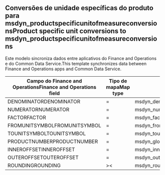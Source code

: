 ## <a name="product-specific-unit-conversions-to-msdyn_productspecificunitofmeasureconversions"></a><span data-ttu-id="8f36a-101">Conversões de unidade específicas do produto para msdyn_productspecificunitofmeasureconversions</span><span class="sxs-lookup"><span data-stu-id="8f36a-101">Product specific unit conversions to msdyn_productspecificunitofmeasureconversions</span></span>

<span data-ttu-id="8f36a-102">Este modelo sincroniza dados entre aplicativos do Finance and Operations e do Common Data Service.</span><span class="sxs-lookup"><span data-stu-id="8f36a-102">This template synchronizes data between Finance and Operations apps and Common Data Service.</span></span>

<span data-ttu-id="8f36a-103">Campo do Finance and Operations</span><span class="sxs-lookup"><span data-stu-id="8f36a-103">Finance and Operations field</span></span> | <span data-ttu-id="8f36a-104">Tipo de mapa</span><span class="sxs-lookup"><span data-stu-id="8f36a-104">Map type</span></span> | <span data-ttu-id="8f36a-105">Outro campo Dynamics 365</span><span class="sxs-lookup"><span data-stu-id="8f36a-105">Other Dynamics 365 field</span></span> | <span data-ttu-id="8f36a-106">Valor padrão</span><span class="sxs-lookup"><span data-stu-id="8f36a-106">Default value</span></span>
---|---|---|---
<span data-ttu-id="8f36a-107">DENOMINATOR</span><span class="sxs-lookup"><span data-stu-id="8f36a-107">DENOMINATOR</span></span> | = | <span data-ttu-id="8f36a-108">msdyn_denominator</span><span class="sxs-lookup"><span data-stu-id="8f36a-108">msdyn_denominator</span></span> | 
<span data-ttu-id="8f36a-109">NUMERATOR</span><span class="sxs-lookup"><span data-stu-id="8f36a-109">NUMERATOR</span></span> | = | <span data-ttu-id="8f36a-110">msdyn_numerator</span><span class="sxs-lookup"><span data-stu-id="8f36a-110">msdyn_numerator</span></span> | 
<span data-ttu-id="8f36a-111">FACTOR</span><span class="sxs-lookup"><span data-stu-id="8f36a-111">FACTOR</span></span> | = | <span data-ttu-id="8f36a-112">msdyn_factor</span><span class="sxs-lookup"><span data-stu-id="8f36a-112">msdyn_factor</span></span> | 
<span data-ttu-id="8f36a-113">FROMUNITSYMBOL</span><span class="sxs-lookup"><span data-stu-id="8f36a-113">FROMUNITSYMBOL</span></span> | = | <span data-ttu-id="8f36a-114">msdyn_fromunit.msdyn_symbol</span><span class="sxs-lookup"><span data-stu-id="8f36a-114">msdyn_fromunit.msdyn_symbol</span></span> | 
<span data-ttu-id="8f36a-115">TOUNITSYMBOL</span><span class="sxs-lookup"><span data-stu-id="8f36a-115">TOUNITSYMBOL</span></span> | = | <span data-ttu-id="8f36a-116">msdyn_tounit.msdyn_symbol</span><span class="sxs-lookup"><span data-stu-id="8f36a-116">msdyn_tounit.msdyn_symbol</span></span> | 
<span data-ttu-id="8f36a-117">PRODUCTNUMBER</span><span class="sxs-lookup"><span data-stu-id="8f36a-117">PRODUCTNUMBER</span></span> | = | <span data-ttu-id="8f36a-118">msdyn_globalproduct.msdyn_productnumber</span><span class="sxs-lookup"><span data-stu-id="8f36a-118">msdyn_globalproduct.msdyn_productnumber</span></span> | 
<span data-ttu-id="8f36a-119">INNEROFFSET</span><span class="sxs-lookup"><span data-stu-id="8f36a-119">INNEROFFSET</span></span> | = | <span data-ttu-id="8f36a-120">msdyn_inneroffset</span><span class="sxs-lookup"><span data-stu-id="8f36a-120">msdyn_inneroffset</span></span> | 
<span data-ttu-id="8f36a-121">OUTEROFFSET</span><span class="sxs-lookup"><span data-stu-id="8f36a-121">OUTEROFFSET</span></span> | = | <span data-ttu-id="8f36a-122">msdyn_outeroffset</span><span class="sxs-lookup"><span data-stu-id="8f36a-122">msdyn_outeroffset</span></span> | 
<span data-ttu-id="8f36a-123">ROUNDING</span><span class="sxs-lookup"><span data-stu-id="8f36a-123">ROUNDING</span></span> | >< | <span data-ttu-id="8f36a-124">msdyn_rounding</span><span class="sxs-lookup"><span data-stu-id="8f36a-124">msdyn_rounding</span></span> | 
